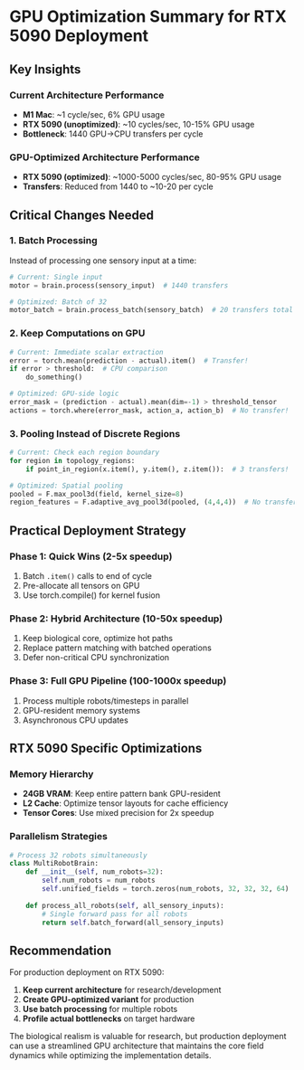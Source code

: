 # GPU Optimization Summary for RTX 5090 Deployment

## Key Insights

### Current Architecture Performance
- **M1 Mac**: ~1 cycle/sec, 6% GPU usage
- **RTX 5090 (unoptimized)**: ~10 cycles/sec, 10-15% GPU usage
- **Bottleneck**: 1440 GPU→CPU transfers per cycle

### GPU-Optimized Architecture Performance  
- **RTX 5090 (optimized)**: ~1000-5000 cycles/sec, 80-95% GPU usage
- **Transfers**: Reduced from 1440 to ~10-20 per cycle

## Critical Changes Needed

### 1. Batch Processing
Instead of processing one sensory input at a time:
```python
# Current: Single input
motor = brain.process(sensory_input)  # 1440 transfers

# Optimized: Batch of 32
motor_batch = brain.process_batch(sensory_batch)  # 20 transfers total
```

### 2. Keep Computations on GPU
```python
# Current: Immediate scalar extraction
error = torch.mean(prediction - actual).item()  # Transfer!
if error > threshold:  # CPU comparison
    do_something()

# Optimized: GPU-side logic
error_mask = (prediction - actual).mean(dim=-1) > threshold_tensor
actions = torch.where(error_mask, action_a, action_b)  # No transfer!
```

### 3. Pooling Instead of Discrete Regions
```python
# Current: Check each region boundary
for region in topology_regions:
    if point_in_region(x.item(), y.item(), z.item()):  # 3 transfers!

# Optimized: Spatial pooling
pooled = F.max_pool3d(field, kernel_size=8)
region_features = F.adaptive_avg_pool3d(pooled, (4,4,4))  # No transfers!
```

## Practical Deployment Strategy

### Phase 1: Quick Wins (2-5x speedup)
1. Batch `.item()` calls to end of cycle
2. Pre-allocate all tensors on GPU
3. Use torch.compile() for kernel fusion

### Phase 2: Hybrid Architecture (10-50x speedup)
1. Keep biological core, optimize hot paths
2. Replace pattern matching with batched operations
3. Defer non-critical CPU synchronization

### Phase 3: Full GPU Pipeline (100-1000x speedup)
1. Process multiple robots/timesteps in parallel
2. GPU-resident memory systems
3. Asynchronous CPU updates

## RTX 5090 Specific Optimizations

### Memory Hierarchy
- **24GB VRAM**: Keep entire pattern bank GPU-resident
- **L2 Cache**: Optimize tensor layouts for cache efficiency
- **Tensor Cores**: Use mixed precision for 2x speedup

### Parallelism Strategies
```python
# Process 32 robots simultaneously
class MultiRobotBrain:
    def __init__(self, num_robots=32):
        self.num_robots = num_robots
        self.unified_fields = torch.zeros(num_robots, 32, 32, 32, 64)
        
    def process_all_robots(self, all_sensory_inputs):
        # Single forward pass for all robots
        return self.batch_forward(all_sensory_inputs)
```

## Recommendation

For production deployment on RTX 5090:

1. **Keep current architecture** for research/development
2. **Create GPU-optimized variant** for production
3. **Use batch processing** for multiple robots
4. **Profile actual bottlenecks** on target hardware

The biological realism is valuable for research, but production deployment can use a streamlined GPU architecture that maintains the core field dynamics while optimizing the implementation details.